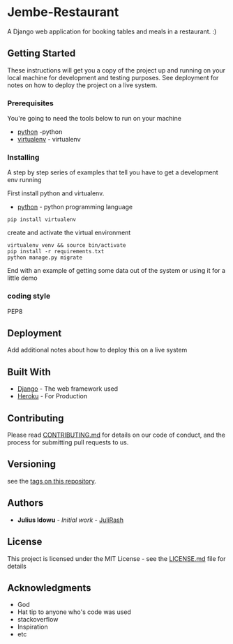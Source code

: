 # Jembe-Restaurant

A Django web application for booking tables and meals in a restaurant. :)

## Getting Started

These instructions will get you a copy of the project up and running on your local machine for development and testing purposes. See deployment for notes on how to deploy the project on a live system.

### Prerequisites

You're going to need the tools below to run on your machine


* [python](https://www.python.org) -python
* [virtualenv](http://docs.python-guide.org/en/latest/dev/virtualenvs/) - virtualenv


### Installing

A step by step series of examples that tell you have to get a development env running

First install python and virtualenv.

* [python](https://www.python.org/downloads/) - python programming language

```
pip install virtualenv

```

create and activate the virtual environment 

```
virtualenv venv && source bin/activate
pip install -r requirements.txt
python manage.py migrate

```

End with an example of getting some data out of the system or using it for a little demo


### coding style 

PEP8

## Deployment

Add additional notes about how to deploy this on a live system

## Built With

* [Django](https://www.djangoproject.com/) - The web framework used
* [Heroku](https://www.heroku.com) - For Production

## Contributing

Please read [CONTRIBUTING.md](https://gist.github.com/JuliRash/CONTRIBUTING.md) for details on our code of conduct, and the process for submitting pull requests to us.

## Versioning
 see the [tags on this repository](https://github.com/JuliRash/Jembe-Restaurant). 

## Authors

* **Julius Idowu** - *Initial work* - [JuliRash](https://github.com/JuliRash)



## License

This project is licensed under the MIT License - see the [LICENSE.md](LICENSE.md) file for details

## Acknowledgments
* God
* Hat tip to anyone who's code was used
* stackoverflow
* Inspiration
* etc


